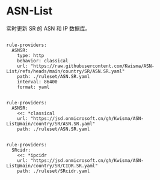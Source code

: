 
# ASN-List

实时更新 SR 的 ASN 和 IP 数据库。

<pre><code class="language-javascript">
rule-providers:
  ASNSR:
    type: http
    behavior: classical
    url: "https://raw.githubusercontent.com/Kwisma/ASN-List/refs/heads/main/country/SR/ASN.SR.yaml"
    path: ./ruleset/ASN.SR.yaml
    interval: 86400
    format: yaml
</code></pre>

<pre><code class="language-javascript">
rule-providers:
  ASNSR:
    <<: *classical
    url: "https://jsd.onmicrosoft.cn/gh/Kwisma/ASN-List@main/country/SR/ASN.SR.yaml"
    path: ./ruleset/ASN.SR.yaml
</code></pre>

<pre><code class="language-javascript">
rule-providers:
  SRcidr:
    <<: *ipcidr
    url: "https://jsd.onmicrosoft.cn/gh/Kwisma/ASN-List@main/country/SR/CIDR.SR.yaml"
    path: ./ruleset/SRcidr.yaml
</code></pre>